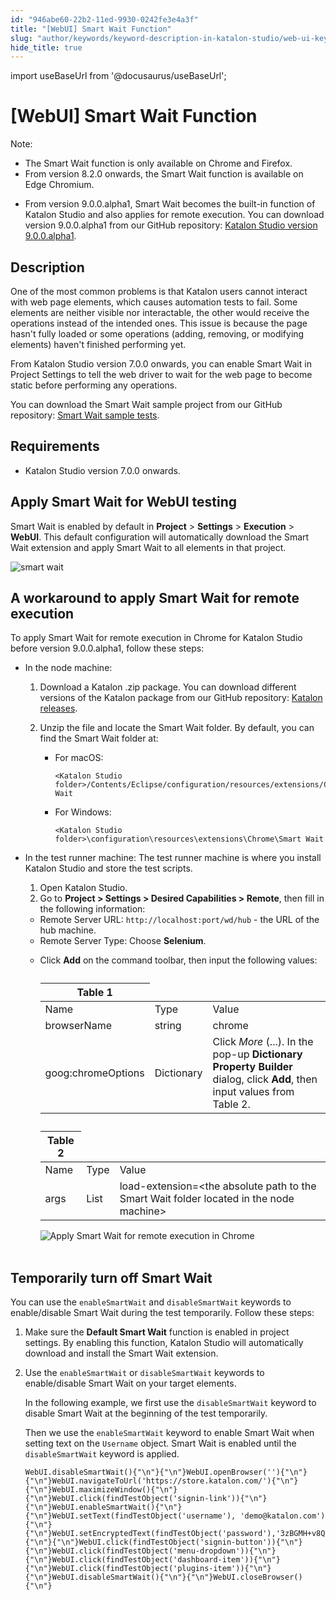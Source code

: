 ```yaml
---
id: "946abe60-22b2-11ed-9930-0242fe3e4a3f"
title: "[WebUI] Smart Wait Function"
slug: "author/keywords/keyword-description-in-katalon-studio/web-ui-keywords/webui-smart-wait-function"
hide_title: true
---
```

import useBaseUrl from '@docusaurus/useBaseUrl';


# <a id="id_0" class="anchor_top_offset"/><a id="ariaid-title1" class="anchor_top_offset"/>[WebUI] Smart Wait Function

<div xmlns="http://www.w3.org/1999/xhtml" className="p"><div className="note note note_note"><span className="note__title">Note:</span> <ul className="ul"><li className="li">The Smart Wait function is only available on Chrome and Firefox. </li><li className="li">From version 8.2.0 onwards, the Smart Wait function is available on Edge Chromium.</li><li className="li"><p className="p">From version 9.0.0.alpha1, Smart Wait becomes the built-in function of Katalon Studio and also applies for remote execution. You can download version 9.0.0.alpha1 from our GitHub repository: <a className="xref j-external-link" href="https://github.com/katalon-studio/katalon-studio/releases/tag/untagged-b30d7536a3464bbc3da4" target="_blank">Katalon Studio version 9.0.0.alpha1</a>.</p></li></ul></div></div>

## <a id="id_0__id" class="anchor_top_offset"/>Description

<p xmlns="http://www.w3.org/1999/xhtml" className="p">One of the most common problems is that Katalon users cannot interact with web page elements, which causes automation tests to fail. Some elements are neither visible nor interactable, the other would receive the operations instead of the intended ones. This issue is because the page hasn't fully loaded or some operations (adding, removing, or modifying elements) haven't finished performing yet.</p> 
<p xmlns="http://www.w3.org/1999/xhtml" className="p">From Katalon Studio version 7.0.0 onwards, you can enable Smart Wait in <span className="ph uicontrol">Project Settings</span> to tell the web driver to wait for the web page to become static before performing any operations.</p> 
<p xmlns="http://www.w3.org/1999/xhtml" className="p">You can download the Smart Wait sample project from our GitHub repository: <a className="xref j-external-link" href="https://github.com/katalon-studio-samples/smart-wait-example-tests" target="_blank">Smart Wait sample tests</a>.</p> 

## Requirements

<div xmlns="http://www.w3.org/1999/xhtml" className="p"><ul className="ul"><li className="li"><p className="p">Katalon Studio version 7.0.0 onwards.</p></li></ul></div>

## <a id="id_0__id_2" class="anchor_top_offset"/>Apply Smart Wait for WebUI testing

<p xmlns="http://www.w3.org/1999/xhtml" className="p">Smart Wait is enabled by default in <strong className="ph b">Project</strong> &gt; <strong className="ph b">Settings</strong> &gt; <strong className="ph b">Execution</strong> &gt; <strong className="ph b">WebUI</strong>. This default configuration will automatically download the Smart Wait extension and apply Smart Wait to all elements in that project.</p> 
<p xmlns="http://www.w3.org/1999/xhtml" className="p"><img className="image" width={700} src={useBaseUrl("/946dcba0-22b2-11ed-9930-0242fe3e4a3f.png")} alt="smart wait" /></p> 

## A workaround to apply Smart Wait for remote execution

<p xmlns="http://www.w3.org/1999/xhtml" className="p">To apply Smart Wait for remote execution in Chrome for Katalon Studio before version 9.0.0.alpha1, follow these steps:</p> 
<ul xmlns="http://www.w3.org/1999/xhtml" className="ul"><li className="li"><p className="p">In the node machine:</p><ol className="ol"><li className="li"><p className="p">Download a Katalon .zip package. You can download different versions of the Katalon package from our GitHub repository: <a className="xref j-external-link" href="https://github.com/katalon-studio/katalon-studio/releases" target="_blank">Katalon releases</a>.</p></li><li className="li"><p className="p">Unzip the file and locate the Smart Wait folder. By default, you can find the Smart Wait folder at:</p><ul className="ul"><li className="li"><div className="p">For macOS: <pre className="pre codeblock"><code>&lt;Katalon Studio folder&gt;/Contents/Eclipse/configuration/resources/extensions/Chrome/Smart Wait</code></pre></div></li><li className="li"><div className="p">For Windows: <pre className="pre codeblock"><code>&lt;Katalon Studio folder&gt;\configuration\resources\extensions\Chrome\Smart Wait</code></pre></div></li></ul></li></ol></li><li className="li"><p className="p">In the test runner machine: The test runner machine is where you install Katalon Studio and store the test scripts.</p><ol className="ol"><li className="li">Open Katalon Studio.</li><li className="li">Go to <strong className="ph b">Project &gt; Settings &gt; Desired Capabilities &gt; Remote</strong>, then fill in the following information:</li></ol><ul className="ul"><li className="li">Remote Server URL: <code className="ph codeph">http://localhost:port/wd/hub</code> - the URL of the hub machine.</li><li className="li">Remote Server Type: Choose <strong className="ph b">Selenium</strong>.</li><li className="li"><p className="p">Click <strong className="ph b">Add</strong> on the command toolbar, then input the following values:</p><table className="table"><caption /><colgroup><col /><col /><col /></colgroup><thead className="thead"><tr className><th className="entry anchor_top_offset" id="id_0__entry__1" colSpan={3}>Table 1</th></tr></thead><tbody className="tbody"><tr className><td className="entry" headers="id_0__entry__1 ">Name</td><td className="entry" headers="id_0__entry__1 ">Type</td><td className="entry" headers="id_0__entry__1 ">Value</td></tr><tr className><td className="entry" headers="id_0__entry__1 ">browserName</td><td className="entry" headers="id_0__entry__1 ">string</td><td className="entry" headers="id_0__entry__1 ">chrome</td></tr><tr className><td className="entry" headers="id_0__entry__1 ">goog:chromeOptions</td><td className="entry" headers="id_0__entry__1 ">Dictionary</td><td className="entry" headers="id_0__entry__1 ">Click <em className="ph i">More</em> (...). In the pop-up <strong className="ph b">Dictionary Property Builder</strong> dialog, click <strong className="ph b">Add</strong>, then input values from Table 2.</td></tr></tbody></table><table className="table"><caption /><colgroup><col /><col /><col /></colgroup><thead className="thead"><tr className><th className="entry anchor_top_offset" id="id_0__entry__11" colSpan={3}>Table 2</th></tr></thead><tbody className="tbody"><tr className><td className="entry" headers="id_0__entry__11 ">Name</td><td className="entry" headers="id_0__entry__11 ">Type</td><td className="entry" headers="id_0__entry__11 ">Value</td></tr><tr className><td className="entry" headers="id_0__entry__11 ">args</td><td className="entry" headers="id_0__entry__11 ">List</td><td className="entry" headers="id_0__entry__11 ">load-extension=&lt;the absolute path to the Smart Wait folder located in the node machine&gt;</td></tr></tbody></table><p className="p"><img className="image" src={useBaseUrl("https://github.com/katalon-studio/docs-images/raw/master/katalon-studio/docs/execution-settings/KS-Smart-Wait-set-up-DC-for-remote-execution.png")} alt="Apply Smart Wait for remote execution in Chrome" /><br /><br /></p></li></ul></li></ul> 

## <a id="id_0__id_3" class="anchor_top_offset"/>Temporarily turn off Smart Wait

<p xmlns="http://www.w3.org/1999/xhtml" className="p">You can use the <code className="ph codeph">enableSmartWait</code> and <code className="ph codeph">disableSmartWait</code> keywords to enable/disable Smart Wait during the test temporarily. Follow these steps:</p> 
<ol xmlns="http://www.w3.org/1999/xhtml" className="ol"><li className="li"><p className="p">Make sure the <strong className="ph b">Default Smart Wait</strong> function is enabled in project settings. By enabling this function, Katalon Studio will automatically download and install the Smart Wait extension.</p></li><li className="li"><p className="p">Use the <code className="ph codeph">enableSmartWait</code> or <code className="ph codeph">disableSmartWait</code> keywords to enable/disable Smart Wait on your target elements.</p><p className="p">In the following example, we first use the <code className="ph codeph">disableSmartWait</code> keyword to disable Smart Wait at the beginning of the test temporarily.</p><p className="p">Then we use the <code className="ph codeph">enableSmartWait</code> keyword to enable Smart Wait when setting text on the <code className="ph codeph">Username</code> object. Smart Wait is enabled until the <code className="ph codeph">disableSmartWait</code> keyword is applied.</p><pre className="pre codeblock"><code>WebUI.disableSmartWait(){"\n"}{"\n"}WebUI.openBrowser(''){"\n"}{"\n"}WebUI.navigateToUrl('https://store.katalon.com/'){"\n"}{"\n"}WebUI.maximizeWindow(){"\n"}{"\n"}WebUI.click(findTestObject('signin-link')){"\n"}{"\n"}WebUI.enableSmartWait(){"\n"}{"\n"}WebUI.setText(findTestObject('username'), 'demo@katalon.com'){"\n"}{"\n"}WebUI.setEncryptedText(findTestObject('password'),'3zBGMH+v8QQXwX1AbEAx2g=='){"\n"}{"\n"}WebUI.click(findTestObject('signin-button')){"\n"}{"\n"}WebUI.click(findTestObject('menu-dropdown')){"\n"}{"\n"}WebUI.click(findTestObject('dashboard-item')){"\n"}{"\n"}WebUI.click(findTestObject('plugins-item')){"\n"}{"\n"}WebUI.disableSmartWait(){"\n"}{"\n"}WebUI.closeBrowser(){"\n"}</code></pre></li></ol> 
